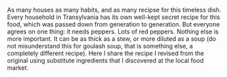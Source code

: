 As many houses as many habits, and as many recipse for this timeless dish. Every household in Transylvania has its own well-kept secret recipe for this food, which was passed down from generation to generation. But everyone agrees on one thing: it needs peppers. Lots of red peppers. Nothing else is more important. It can be as thick as a stew, or more diluted as a soup (do not misunderstand this for goulash soup, that is something else, a completely different recipe). Here I share the recipe I revised from the original using substitute ingredients that I discovered at the local food market.